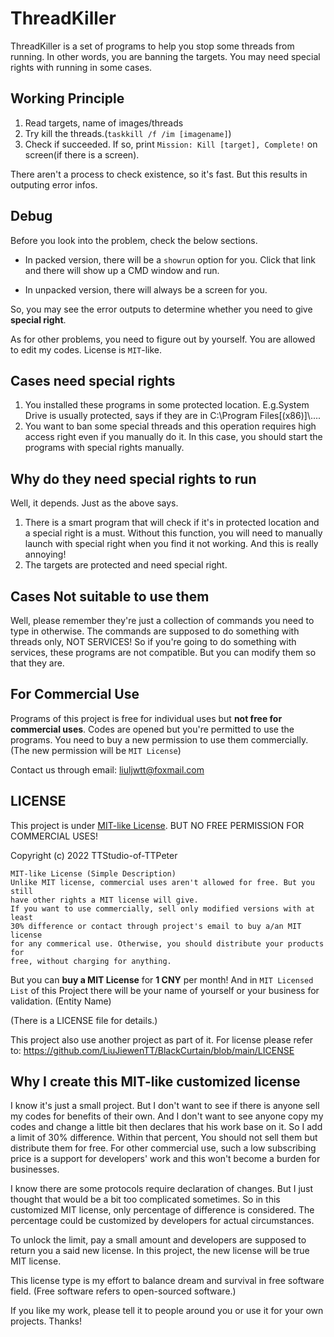 # ThreadKiller
ThreadKiller is a set of programs to help you stop some threads from running. In other words, you are banning the targets. You may need special rights with running in some cases.

## Working Principle

1. Read targets, name of images/threads
2. Try kill the threads.(`taskkill /f /im [imagename]`)
3. Check if succeeded. If so, print `Mission: Kill [target], Complete!` on screen(if there is a screen).

There aren't a process to check existence, so it's fast. But this results in outputing error infos.

## Debug

Before you look into the problem, check the below sections.

- In packed version, there will be a `showrun` option for you. Click that link and there will show up a CMD window and run.

- In unpacked version, there will always be a screen for you.

So, you may see the error outputs to determine whether you need to give **special right**.

As for other problems, you need to figure out by yourself. You are allowed to edit my codes. License is `MIT`-like.

## Cases need special rights

1. You installed these programs in some protected location. E.g.System Drive is usually protected, says if they are in C:\Program Files[(x86)]\\....
2. You want to ban some special threads and this operation requires high access right even if you manually do it. In this case, you should start the programs with special rights manually.

## Why do they need special rights to run

Well, it depends. Just as the above says.

1. There is a smart program that will check if it's in protected location and a special right is a must. Without this function, you will need to manually launch with special right when you find it not working. And this is really annoying!
2. The targets are protected and need special right.

## Cases Not suitable to use them

Well, please remember they're just a collection of commands you need to type in otherwise. The commands are supposed to do something with threads only, NOT SERVICES! So if you're going to do something with services, these programs are not compatible. But you can modify them so that they are.

## For Commercial Use

Programs of this project is free for individual uses but **not free for commercial uses**. Codes are opened but you're permitted to use the programs. You need to buy a new permission to use them commercially. (The new permission will be `MIT License`)

Contact us through email: liuljwtt@foxmail.com

## LICENSE

This project is under [MIT-like License](https://github.com/TTStudio-of-TTPeter/TTPeter-s-MIT-like-License). BUT NO FREE PERMISSION FOR COMMERCIAL USES!

Copyright (c) 2022 TTStudio-of-TTPeter

```
MIT-like License (Simple Description)
Unlike MIT license, commercial uses aren't allowed for free. But you still 
have other rights a MIT license will give.
If you want to use commercially, sell only modified versions with at least 
30% difference or contact through project's email to buy a/an MIT license
for any commerical use. Otherwise, you should distribute your products for
free, without charging for anything.
```

But you can **buy a MIT License** for **1 CNY** per month! And in `MIT Licensed List` of this Project there will be your name of yourself or your business for validation. (Entity Name)

(There is a LICENSE file for details.)

This project also use another project as part of it. For license please refer to:
https://github.com/LiuJiewenTT/BlackCurtain/blob/main/LICENSE	

## Why I create this MIT-like customized license

I know it's just a small project. But I don't want to see if there is anyone sell my codes for benefits of their own. And I don't want to see anyone copy my codes and change a little bit then declares that his work base on it. So I add a limit of 30% difference. Within that percent, You should not sell them but distribute them for free. For other commercial use, such a low subscribing price is a support for developers' work and this won't become a burden for businesses. 

I know there are some protocols require declaration of changes. But I just thought that would be  a bit too complicated  sometimes. So in this customized MIT license, only percentage of difference is considered. The percentage could be customized by developers for actual circumstances. 

To unlock the limit, pay a small amount and developers are supposed to return you a said new license. In this project, the new license will be true MIT license.

This license type is my effort to balance dream and survival in free software field. (Free software refers to open-sourced software.)

If you like my work, please tell it to people around you or use it for your own projects. Thanks!

